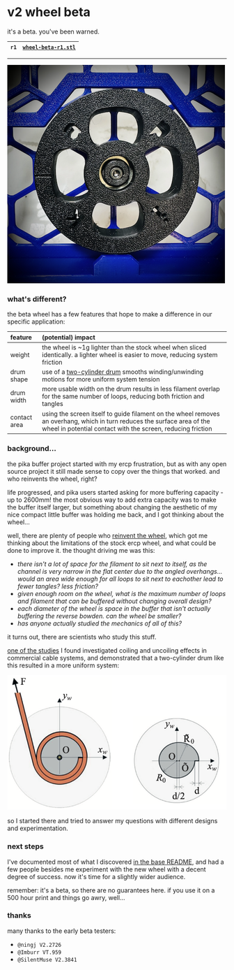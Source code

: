 # v2 wheel beta

it's a beta.  you've been warned.

| `r1` | [`wheel-beta-r1.stl`](./stl/wheel-beta-r1.stl) |
| :--- | :--- |


---

![beta wheel](./beta-wheel.png)

### what's different?

the beta wheel has a few features that hope to make a difference in our specific application:

| feature      | (potential) impact                                                                                                                                                                      |
| :---         | :---                                                                                                                                                                                    |
| weight       | the wheel is ~1g lighter than the stock wheel when sliced identically.  a lighter wheel is easier to move, reducing system friction                                                     |
| drum shape   | use of a [two-cylinder drum](./JS0q4v-jom_v35_1_131.pdf) smooths winding/unwinding motions for more uniform system tension                                                              |
| drum width   | more usable width on the drum results in less filament overlap for the same number of loops, reducing both friction and tangles                                                         |
| contact area | using the screen itself to guide filament on the wheel removes an overhang, which in turn reduces the surface area of the wheel in potential contact with the screen, reducing friction | 


### background...

the pika buffer project started with my ercp frustration, but as with any open source project it still made sense to copy over the things that worked.  and who reinvents the wheel, right?

life progressed, and pika users started asking for more buffering capacity - up to 2600mm!  the most obvious way to add extra capacity was to make the buffer itself larger, but something about changing the aesthetic of my nice compact little buffer was holding me back, and I got thinking about the wheel...

well, there are plenty of people who [reinvent the wheel](https://en.wikipedia.org/wiki/Shark_Wheel), which got me thinking about the limitations of the stock ercp wheel, and what could be done to improve it.  the thought driving me was this:

- *there isn't a lot of space for the filament to sit next to itself, as the channel is very narrow in the flat center due to the angled overhangs... would an area wide enough for all loops to sit next to eachother lead to fewer tangles?  less friction?*
- *given enough room on the wheel, what is the maximum number of loops and filament that can be buffered without changing overall design?*
- *each diameter of the wheel is space in the buffer that isn't actually buffering the reverse bowden.  can the wheel be smaller?*
- *has anyone actually studied the mechanics of all of this?*

it turns out, there are scientists who study this stuff.

[one of the studies](./JS0q4v-jom_v35_1_131.pdf) I found investigated coiling and uncoiling effects in commercial cable systems, and demonstrated that a two-cylinder drum like this resulted in a more uniform system:

![drum](./drum.png)

so I started there and tried to answer my questions with different designs and experimentation.

### next steps

I've documented most of what I discovered [in the base README](../README.md#how-much-can-i-buffer), and had a few people besides me experiment with the new wheel with a decent degree of success.  now it's time for a slightly wider audience.

remember: it's a beta, so there are no guarantees here.  if you use it on a 500 hour print and things go awry, well...

### thanks

many thanks to the early beta testers:

- `@ningj V2.2726`
- `@Imburr VT.959`
- `@SilentMuse V2.3841`
